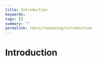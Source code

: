 ```yaml
---
title: Introduction
keywords:
tags: []
summary: ""
permalink: /docs/reasoning/introduction
---
```


# Introduction
